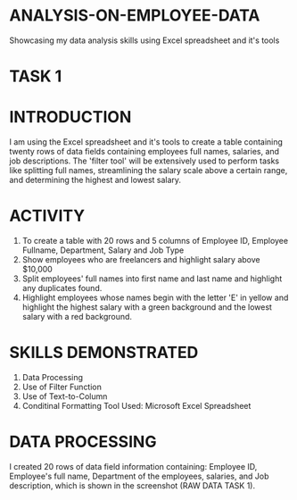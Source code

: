 # ANALYSIS-ON-EMPLOYEE-DATA
Showcasing my data analysis skills using Excel spreadsheet and it's tools

# TASK 1

# **INTRODUCTION**

I am using the Excel spreadsheet and it's tools to create a table containing twenty rows of data fields containing employees full names, salaries, and job descriptions. The 'filter tool' will be extensively used to perform tasks like splitting full names, streamlining the salary scale above a certain range, and determining the highest and lowest salary.

# **ACTIVITY**
1. To create a table with 20 rows and 5 columns of Employee ID, Employee Fullname, Department, Salary and Job Type
2. Show employees who are freelancers and highlight salary above $10,000
3. Split employees' full names into first name and last name and highlight any duplicates found.
4. Highlight employees whose names begin with the letter 'E' in yellow and highlight the highest salary with a green background and the lowest salary with a red background.

# **SKILLS DEMONSTRATED**
1. Data Processing
2. Use of Filter Function
3. Use of Text-to-Column
4. Conditinal Formatting Tool Used: Microsoft Excel Spreadsheet

# **DATA PROCESSING**

I created 20 rows of data field information containing: Employee ID, Employee's full name, Department of the employees, salaries, and Job description, which is shown in the screenshot (RAW DATA TASK 1).

